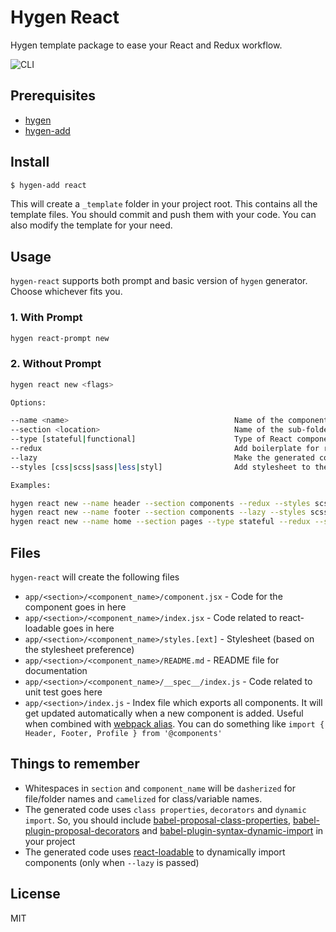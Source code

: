 # Hygen React

Hygen template package to ease your React and Redux workflow.

![CLI](https://image.ibb.co/feuFKp/ezgif_com_video_to_gif_3.gif)

## Prerequisites
- [hygen](https://github.com/jondot/hygen)
- [hygen-add](https://github.com/jondot/hygen-add)

## Install
```bash
$ hygen-add react
```
This will create a `_template` folder in your project root. This contains all the template files. You should commit and push them with your code. You can also modify the template for your need.

## Usage
`hygen-react` supports both prompt and basic version of `hygen` generator. Choose whichever fits you.

### 1. With Prompt
```bash
hygen react-prompt new
```

### 2. Without Prompt
```bash
hygen react new <flags>

Options:

--name <name>                                     Name of the component
--section <location>                              Name of the sub-folder. Valid paths can be passed.
--type [stateful|functional]                      Type of React component to be created. Defaults to 'pureComponent'
--redux                                           Add boilerplate for react-redux
--lazy                                            Make the generated component lazy (Async component)
--styles [css|scss|sass|less|styl]                Add stylesheet to the generated component. Defaults to 'none'

Examples:

hygen react new --name header --section components --redux --styles scss
hygen react new --name footer --section components --lazy --styles scss
hygen react new --name home --section pages --type stateful --redux --styles scss
```

## Files
`hygen-react` will create the following files

- `app/<section>/<component_name>/component.jsx` - Code for the component goes in here
- `app/<section>/<component_name>/index.jsx` - Code related to react-loadable goes in here
- `app/<section>/<component_name>/styles.[ext]` - Stylesheet (based on the stylesheet preference)
- `app/<section>/<component_name>/README.md` - README file for documentation
- `app/<section>/<component_name>/__spec__/index.js` - Code related to unit test goes here
- `app/<section>/index.js` - Index file which exports all components. It will get updated automatically when a new component is added. Useful when combined with [webpack alias](https://webpack.js.org/configuration/resolve/#resolve-alias). You can do something like `import { Header, Footer, Profile } from '@components'`

## Things to remember

- Whitespaces in `section` and `component_name` will be `dasherized` for file/folder names and `camelized` for class/variable names.
- The generated code uses `class properties`, `decorators` and `dynamic import`. So, you should include [babel-proposal-class-properties](https://github.com/babel/babel/tree/master/packages/babel-plugin-proposal-class-properties), [babel-plugin-proposal-decorators](https://github.com/babel/babel/tree/master/packages/babel-plugin-proposal-decorators) and [babel-plugin-syntax-dynamic-import](https://github.com/babel/babel/tree/master/packages/babel-plugin-syntax-dynamic-import) in your project
- The generated code uses [react-loadable](https://github.com/jamiebuilds/react-loadable) to dynamically import components (only when `--lazy` is passed)

## License

MIT
